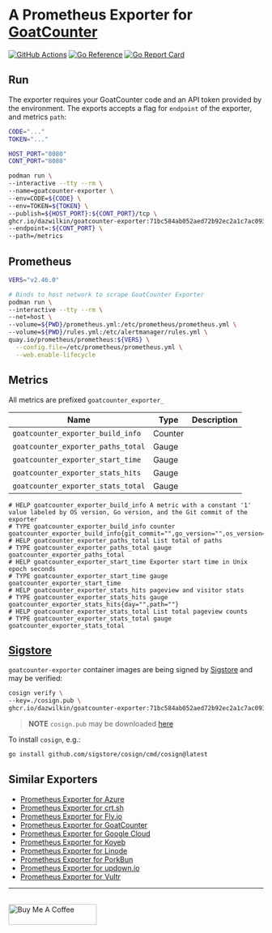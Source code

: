 # A Prometheus Exporter for [GoatCounter](https://goatcounter.com)

[![GitHub Actions](https://github.com/DazWilkin/goatcounter-exporter/actions/workflows/build.yml/badge.svg)](https://github.com/DazWilkin/goatcounter-exporter/actions/workflows/build.yml)
[![Go Reference](https://pkg.go.dev/badge/github.com/DazWilkin/goatcounter-exporter.svg)](https://pkg.go.dev/github.com/DazWilkin/goatcounter-exporter)
[![Go Report Card](https://goreportcard.com/badge/github.com/DazWilkin/goatcounter-exporter)](https://goreportcard.com/report/github.com/DazWilkin/goatcounter-exporter)

## Run

The exporter requires your GoatCounter code and an API token provided by the environment. The exports accepts a flag for `endpoint` of the exporter, and metrics `path`:

```bash
CODE="..."
TOKEN="..."

HOST_PORT="8080"
CONT_PORT="8080"

podman run \
--interactive --tty --rm \
--name=goatcounter-exporter \
--env=CODE=${CODE} \
--env=TOKEN=${TOKEN} \
--publish=${HOST_PORT}:${CONT_PORT}/tcp \
ghcr.io/dazwilkin/goatcounter-exporter:71bc584ab052aed72b92ec2a1c7ac093660e954a \
--endpoint=:${CONT_PORT} \
--path=/metrics
```

## Prometheus

```bash
VERS="v2.46.0"

# Binds to host network to scrape GoatCounter Exporter
podman run \
--interactive --tty --rm \
--net=host \
--volume=${PWD}/prometheus.yml:/etc/prometheus/prometheus.yml \
--volume=${PWD}/rules.yml:/etc/alertmanager/rules.yml \
quay.io/prometheus/prometheus:${VERS} \
  --config.file=/etc/prometheus/prometheus.yml \
  --web.enable-lifecycle
```

## Metrics

All metrics are prefixed `goatcounter_exporter_`

|Name|Type|Description|
|----|----|-----------|
|`goatcounter_exporter_build_info`|Counter||
|`goatcounter_exporter_paths_total`|Gauge||
|`goatcounter_exporter_start_time`|Gauge||
|`goatcounter_exporter_stats_hits`|Gauge||
|`goatcounter_exporter_stats_total`|Gauge||

```
# HELP goatcounter_exporter_build_info A metric with a constant '1' value labeled by OS version, Go version, and the Git commit of the exporter
# TYPE goatcounter_exporter_build_info counter
goatcounter_exporter_build_info{git_commit="",go_version="",os_version=""}
# HELP goatcounter_exporter_paths_total List total of paths
# TYPE goatcounter_exporter_paths_total gauge
goatcounter_exporter_paths_total
# HELP goatcounter_exporter_start_time Exporter start time in Unix epoch seconds
# TYPE goatcounter_exporter_start_time gauge
goatcounter_exporter_start_time
# HELP goatcounter_exporter_stats_hits pageview and visitor stats
# TYPE goatcounter_exporter_stats_hits gauge
goatcounter_exporter_stats_hits{day="",path=""}
# HELP goatcounter_exporter_stats_total List total pageview counts
# TYPE goatcounter_exporter_stats_total gauge
goatcounter_exporter_stats_total
```

## [Sigstore](https://www.sigstore.dev/)

`goatcounter-exporter` container images are being signed by [Sigstore](https://www.sigstore.dev/) and may be verified:

```bash
cosign verify \
--key=./cosign.pub \
ghcr.io/dazwilkin/goatcounter-exporter:71bc584ab052aed72b92ec2a1c7ac093660e954a
```

> **NOTE** `cosign.pub` may be downloaded [here](https://github.com/DazWilkin/goatcounter-exporter/blob/master/cosign.pub)

To install `cosign`, e.g.:
```bash
go install github.com/sigstore/cosign/cmd/cosign@latest
```
## Similar Exporters

+ [Prometheus Exporter for Azure](https://github.com/DazWilkin/azure-exporter)
+ [Prometheus Exporter for crt.sh](https://github.com/DazWilkin/crtsh-exporter)
+ [Prometheus Exporter for Fly.io](https://github.com/DazWilkin/fly-exporter)
+ [Prometheus Exporter for GoatCounter](https://github.com/DazWilkin/goatcounter-exporter)
+ [Prometheus Exporter for Google Cloud](https://github.com/DazWilkin/gcp-exporter)
+ [Prometheus Exporter for Koyeb](https://github.com/DazWilkin/koyeb-exporter)
+ [Prometheus Exporter for Linode](https://github.com/DazWilkin/linode-exporter)
+ [Prometheus Exporter for PorkBun](https://github.com/DazWilkin/porkbun-exporter)
+ [Prometheus Exporter for updown.io](https://github.com/DazWilkin/updown-exporter)
+ [Prometheus Exporter for Vultr](https://github.com/DazWilkin/vultr-exporter)

<hr/>
<br/>
<a href="https://www.buymeacoffee.com/dazwilkin" target="_blank"><img src="https://cdn.buymeacoffee.com/buttons/default-orange.png" alt="Buy Me A Coffee" height="41" width="174"></a>
